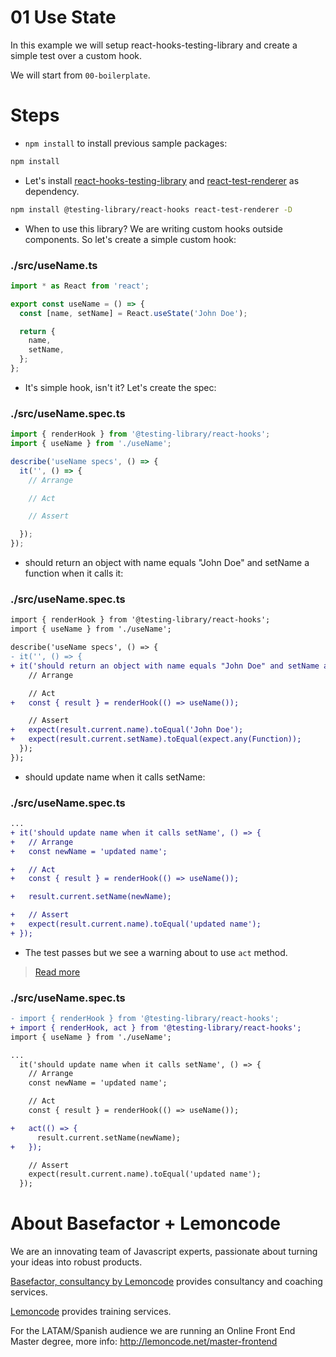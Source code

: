 # 01 Use State

In this example we will setup react-hooks-testing-library and create a simple test over a custom hook.

We will start from `00-boilerplate`.

# Steps

- `npm install` to install previous sample packages:

```bash
npm install
```

- Let's install [react-hooks-testing-library](https://github.com/testing-library/react-hooks-testing-library) and [react-test-renderer](https://www.npmjs.com/package/react-test-renderer) as dependency.

```bash
npm install @testing-library/react-hooks react-test-renderer -D
```

- When to use this library? We are writing custom hooks outside components. So let's create a simple custom hook:

### ./src/useName.ts

```javascript
import * as React from 'react';

export const useName = () => {
  const [name, setName] = React.useState('John Doe');

  return {
    name,
    setName,
  };
};

```

- It's simple hook, isn't it? Let's create the spec:

### ./src/useName.spec.ts

```javascript
import { renderHook } from '@testing-library/react-hooks';
import { useName } from './useName';

describe('useName specs', () => {
  it('', () => {
    // Arrange

    // Act

    // Assert

  });
});

```

- should return an object with name equals "John Doe" and setName a function when it calls it:

### ./src/useName.spec.ts

```diff
import { renderHook } from '@testing-library/react-hooks';
import { useName } from './useName';

describe('useName specs', () => {
- it('', () => {
+ it('should return an object with name equals "John Doe" and setName a function when it calls it', () => {
    // Arrange

    // Act
+   const { result } = renderHook(() => useName());

    // Assert
+   expect(result.current.name).toEqual('John Doe');
+   expect(result.current.setName).toEqual(expect.any(Function));
  });
});

```

- should update name when it calls setName:

### ./src/useName.spec.ts

```diff
...
+ it('should update name when it calls setName', () => {
+   // Arrange
+   const newName = 'updated name';

+   // Act
+   const { result } = renderHook(() => useName());

+   result.current.setName(newName);

+   // Assert
+   expect(result.current.name).toEqual('updated name');
+ });

```

- The test passes but we see a warning about to use `act` method.

> [Read more](https://reactjs.org/docs/test-utils.html#act)


### ./src/useName.spec.ts

```diff
- import { renderHook } from '@testing-library/react-hooks';
+ import { renderHook, act } from '@testing-library/react-hooks';
import { useName } from './useName';

...
  it('should update name when it calls setName', () => {
    // Arrange
    const newName = 'updated name';

    // Act
    const { result } = renderHook(() => useName());

+   act(() => {
      result.current.setName(newName);
+   });

    // Assert
    expect(result.current.name).toEqual('updated name');
  });

```

# About Basefactor + Lemoncode

We are an innovating team of Javascript experts, passionate about turning your ideas into robust products.

[Basefactor, consultancy by Lemoncode](http://www.basefactor.com) provides consultancy and coaching services.

[Lemoncode](http://lemoncode.net/services/en/#en-home) provides training services.

For the LATAM/Spanish audience we are running an Online Front End Master degree, more info: http://lemoncode.net/master-frontend
